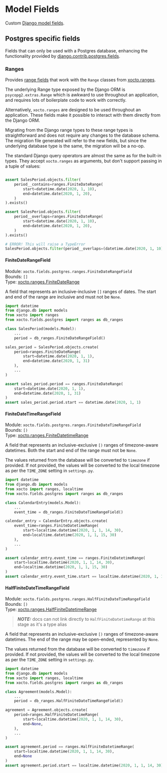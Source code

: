 # Model Fields

Custom [Django model fields](https://docs.djangoproject.com/en/dev/ref/models/fields/).


## Postgres specific fields

Fields that can only be used with a Postgres database, enhancing the functionality
provided by [django.contrib.postgres.fields](https://docs.djangoproject.com/en/dev/ref/contrib/postgres/fields/).

### Ranges

Provides [range fields](https://docs.djangoproject.com/en/dev/ref/contrib/postgres/fields/#range-fields) that work
with the `Range` classes from [xocto.ranges](./ranges.md).

The underlying Range type exposed by the Django ORM is `psycopg2.extras.Range` which is awkward to
use throughout an application, and requires lots of boilerplate code to work with correctly.

Alternatively, `xocto.ranges` are designed to be used throughout an application. These fields
make it possible to interact with them directly from the Django ORM.

Migrating from the Django range types to these range types is straightforward and does
not require any changes to the database schema. The migration file generated will refer
to the new fields, but since the underlying database type is the same, the migration will
be a no-op.

The standard Django query operators are almost the same as for the built-in types.
They accept `xocto.ranges` as arguments, but don't support passing in a tuple of values:

```python

assert SalesPeriod.objects.filter(
    period__contains=ranges.FiniteDateRange(
        start=datetime.date(2020, 1, 10),
        end=datetime.date(2020, 1, 20),
    )
).exists()

assert SalesPeriod.objects.filter(
    period__overlaps=ranges.FiniteDateRange(
        start=datetime.date(2020, 1, 10),
        end=datetime.date(2020, 1, 20),
    )
).exists()

# ERROR! This will raise a TypeError
SalesPeriod.objects.filter(period__overlaps=(datetime.date(2020, 1, 10), datetime.date(2020, 1, 20)))

```

#### FiniteDateRangeField

Module: `xocto.fields.postgres.ranges.FiniteDateRangeField`\
Bounds: `[]`\
Type: [xocto.ranges.FiniteDateRange](xocto.ranges.FiniteDateRange)

A field that represents an inclusive-inclusive `[]` ranges of dates. The start
and end of the range are inclusive and must not be `None`.

```python
import datetime
from django.db import models
from xocto import ranges
from xocto.fields.postgres import ranges as db_ranges

class SalesPeriod(models.Model):
    ...
    period = db_ranges.FiniteDateRangeField()

sales_period = SalesPeriod.objects.create(
    period=ranges.FiniteDateRange(
        start=datetime.date(2020, 1, 1),
        end=datetime.date(2020, 1, 31)
    ),
    ...
)

assert sales_period.period == ranges.FiniteDateRange(
    start=datetime.date(2020, 1, 1),
    end=datetime.date(2020, 1, 31)
)
assert sales_period.period.start == datetime.date(2020, 1, 1)
```


#### FiniteDateTimeRangeField

Module: `xocto.fields.postgres.ranges.FiniteDateTimeRangeField`\
Bounds: `[)`\
Type: [xocto.ranges.FiniteDatetimeRange](xocto.ranges.FiniteDatetimeRange)

A field that represents an inclusive-exclusive `[)` ranges of timezone-aware
datetimes. Both the start and end of the range must not be `None`.

The values returned from the database will be converted to `timezone` if
provided. If not provided, the values will be converted to the local timezone
as per the `TIME_ZONE` setting in `settings.py`.

```python
import datetime
from django.db import models
from xocto import ranges, localtime
from xocto.fields.postgres import ranges as db_ranges

class CalendarEntry(models.Model):
    ...
    event_time = db_ranges.FiniteDateTimeRangeField()

calendar_entry = CalendarEntry.objects.create(
    event_time=ranges.FiniteDatetimeRange(
        start=localtime.datetime(2020, 1, 1, 14, 30),
        end=localtime.datetime(2020, 1, 1, 15, 30)
    ),
    ...
)

assert calendar_entry.event_time == ranges.FiniteDatetimeRange(
    start=localtime.datetime(2020, 1, 1, 14, 30),
    end=localtime.datetime(2020, 1, 1, 15, 30)
)
assert calendar_entry.event_time.start == localtime.datetime(2020, 1, 1, 14, 30)
```


#### HalfFiniteDateTimeRangeField

Module: `xocto.fields.postgres.ranges.HalfFiniteDateTimeRangeField`\
Bounds: `[)`\
Type: [xocto.ranges.HalfFiniteDatetimeRange](xocto.ranges.HalfFiniteRange)

> **_NOTE:_** docs can not link directly to `HalfFiniteDatetimeRange` at this stage as it's a type alias

A field that represents an inclusive-exclusive `[)` ranges of timezone-aware
datetimes. The end of the range may be open-ended, represented by `None`.

The values returned from the database will be converted to `timezone` if
provided. If not provided, the values will be converted to the local timezone
as per the `TIME_ZONE` setting in `settings.py`.

```python
import datetime
from django.db import models
from xocto import ranges, localtime
from xocto.fields.postgres import ranges as db_ranges

class Agreement(models.Model):
    ...
    period = db_ranges.HalfFiniteDateTimeRangeField()

agreement = Agreement.objects.create(
    period=ranges.HalfFiniteDatetimeRange(
        start=localtime.datetime(2020, 1, 1, 14, 30),
        end=None,
    ),
    ...
)

assert agreement.period == ranges.HalfFiniteDatetimeRange(
    start=localtime.datetime(2020, 1, 1, 14, 30),
    end=None
)
assert agreement.period.start == localtime.datetime(2020, 1, 1, 14, 30)
```
